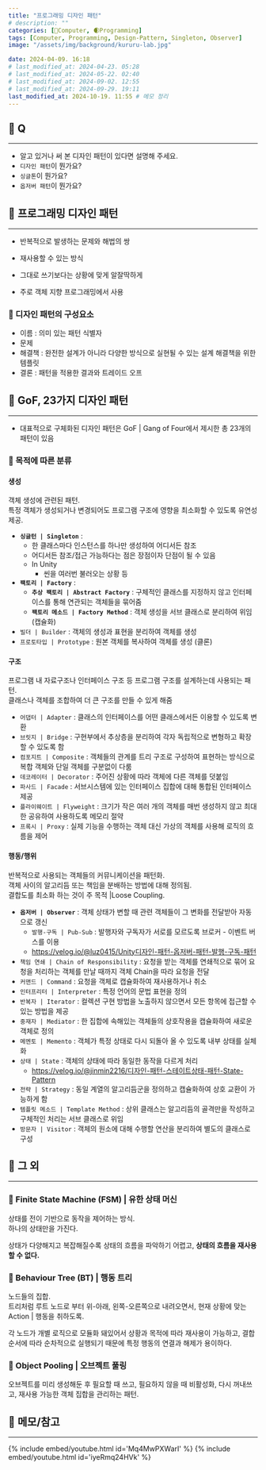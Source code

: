 ```yaml
---
title: "프로그래밍 디자인 패턴"
# description: ""
categories: [💫Computer, 🌒Programming]
tags: [Computer, Programming, Design-Pattern, Singleton, Observer]
image: "/assets/img/background/kururu-lab.jpg"

date: 2024-04-09. 16:18
# last_modified_at: 2024-04-23. 05:28
# last_modified_at: 2024-05-22. 02:40
# last_modified_at: 2024-09-02. 12:55
# last_modified_at: 2024-09-29. 19:11
last_modified_at: 2024-10-19. 11:55 # 메모 정리
---
```


## 💫 Q

---

- 알고 있거나 써 본 디자인 패턴이 있다면 설명해 주세요.
- `디자인 패턴`이 뭔가요?
- `싱글톤`이 뭔가요?
- `옵저버 패턴`이 뭔가요?

## 💫 프로그래밍 디자인 패턴

---

- 반복적으로 발생하는 문제와 해법의 쌍
- 재사용할 수 있는 방식

- 그대로 쓰기보다는 상황에 맞게 알잘딱하게

- 주로 객체 지향 프로그래밍에서 사용

### 🫧 디자인 패턴의 구성요소

- 이름 : 의미 있는 패턴 식별자
- 문제
- 해결책 : 완전한 설계가 아니라 다양한 방식으로 실현될 수 있는 설계 해결책을 위한 템플릿
- 결론 : 패턴을 적용한 결과와 트레이드 오프

## 💫 GoF, 23가지 디자인 패턴

---

- 대표적으로 구체화된 디자인 패턴은 GoF \| Gang of Four에서 제시한 총 23개의 패턴이 있음

### 🫧 목적에 따른 분류

#### 생성

객체 생성에 관련된 패턴.  
특정 객체가 생성되거나 변경되어도 프로그램 구조에 영향을 최소화할 수 있도록 유연성 제공.  

- **`싱글턴 | Singleton`** :
  - 한 클래스마다 인스턴스를 하나만 생성하여 어디서든 참조
  - 어디서든 참조/접근 가능하다는 점은 장점이자 단점이 될 수 있음
  - In Unity
    - 씬을 여러번 불러오는 상황 등
- **`팩토리 | Factory`** :
  - **`추상 팩토리 | Abstract Factory`** : 구체적인 클래스를 지정하지 않고 인터페이스를 통해 연관되는 객체들을 묶어줌
  - **`팩토리 메소드 | Factory Method`** : 객체 생성을 서브 클래스로 분리하여 위임 (캡슐화)
- `빌더 | Builder` : 객체의 생성과 표현을 분리하여 객체를 생성
- `프로토타입 | Prototype` : 원본 객체를 복사하여 객체를 생성 (클론)

#### 구조

프로그램 내 자료구조나 인터페이스 구조 등 프로그램 구조를 설계하는데 사용되는 패턴.  
클래스나 객체를 조합하여 더 큰 구조를 만들 수 있게 해줌  

- `어댑터 | Adapter` : 클래스의 인터페이스를 어떤 클래스에서든 이용할 수 있도록 변환
- `브릿지 | Bridge` : 구현부에서 추상층을 분리하여 각자 독립적으로 변형하고 확장할 수 있도록 함
- `컴포지트 | Composite` : 객체들의 관계를 트리 구조로 구성하여 표현하는 방식으로 복합 객체와 단일 객체를 구분없이 다룸
- `데코레이터 | Decorator` : 주어진 상황에 따라 객체에 다른 객체를 덧붙임
- `파사드 | Facade` : 서브시스템에 있는 인터페이스 집합에 대해 통합된 인터페이스 제공
- `플라이웨이트 | Flyweight` : 크기가 작은 여러 개의 객체를 매번 생성하지 않고 최대한 공유하여 사용하도록 메모리 절약
- `프록시 | Proxy` : 실제 기능을 수행하는 객체 대신 가상의 객체를 사용해 로직의 흐름을 제어

#### 행동/행위

반복적으로 사용되는 객체들의 커뮤니케이션을 패턴화.  
객체 사이의 알고리듬 또는 책임을 분배하는 방법에 대해 정의됨.  
결합도를 최소화 하는 것이 주 목적 |Loose Coupling.  

- **`옵저버 | Observer`** : 객체 상태가 변할 때 관련 객체들이 그 변화를 전달받아 자동으로 갱신
  - `발행-구독 | Pub-Sub` : 발행자와 구독자가 서로를 모르도록 브로커 - 이벤트 버스를 이용
  - <https://velog.io/@luz0415/Unity디자인-패턴-옵저버-패턴-발행-구독-패턴>
- `책임 연쇄 | Chain of Responsibility` : 요청을 받는 객체를 연쇄적으로 묶어 요청을 처리하는 객체를 만날 때까지 객체 Chain을 따라 요청을 전달
- `커맨드 | Command` : 요청을 객체로 캡슐화하여 재사용하거나 취소
- `인터프리터 | Interpreter` : 특정 언어의 문법 표현을 정의
- `반복자 | Iterator` : 컬렉션 구현 방법을 노출하지 않으면서 모든 항목에 접근할 수 있는 방법을 제공
- `중재자 | Mediator` : 한 집합에 속해있는 객체들의 상호작용을 캡슐화하여 새로운 객체로 정의
- `메멘토 | Memento` : 객체가 특정 상태로 다시 되돌아 올 수 있도록 내부 상태를 실체화
- `상태 | State` : 객체의 상태에 따라 동일한 동작을 다르게 처리
  - <https://velog.io/@jinmin2216/디자인-패턴-스테이트상태-패턴-State-Pattern>
- `전략 | Strategy` : 동일 계열의 알고리듬군을 정의하고 캡슐화하여 상호 교환이 가능하게 함
- `템플릿 메소드 | Template Method` : 상위 클래스는 알고리듬의 골격만을 작성하고 구체적인 처리는 서브 클래스로 위임
- `방문자 | Visitor` : 객체의 원소에 대해 수행할 연산을 분리하여 별도의 클래스로 구성

## 💫 그 외

---

### 🫧 Finite State Machine (FSM) | 유한 상태 머신

상태를 전이 기반으로 동작을 제어하는 방식.  
하나의 상태만을 가진다.  

상태가 다양해지고 복잡해질수록 상태의 흐름을 파악하기 어렵고, **상태의 흐름을 재사용할 수 없다.**  

### 🫧 Behaviour Tree (BT) | 행동 트리

노드들의 집합.  
트리처럼 루트 노드로 부터 위-아래, 왼쪽-오른쪽으로 내려오면서, 현재 상황에 맞는 Action \| 행동을 취하도록.  

각 노드가 개별 로직으로 모듈화 돼있어서 상황과 목적에 따라 재사용이 가능하고, 결합 순서에 따라 순차적으로 실행되기 때문에 특정 행동의 연결과 해제가 용이하다.  

### 🫧 Object Pooling | 오브젝트 풀링

오브젝트를 미리 생성해둔 후 필요할 때 쓰고, 필요하지 않을 때 비활성화, 다시 꺼내쓰고, 재사용 가능한 객체 집합을 관리하는 패턴.  

## 💫 메모/참고

---

{% include embed/youtube.html id='Mq4MwPXWarI' %}
{% include embed/youtube.html id='iyeRmq24HVk' %}
